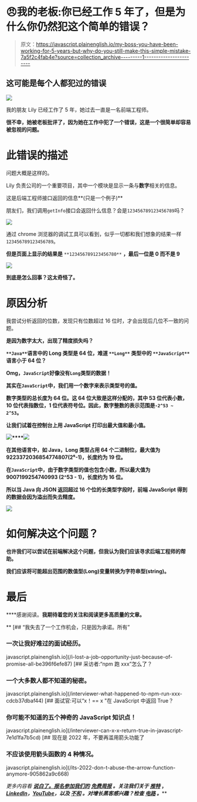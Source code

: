# 😠我的老板:你已经工作 5 年了，但是为什么你仍然犯这个简单的错误？

> 原文：<https://javascript.plainenglish.io/my-boss-you-have-been-working-for-5-years-but-why-do-you-still-make-this-simple-mistake-7a5f2c4fab4e?source=collection_archive---------1----------------------->

## 这可能是每个人都犯过的错误

![](img/434138ef03b7e7f5738287847e3e2a8b.png)

我的朋友 Lily 已经工作了 5 年，她过去一直是一名前端工程师。

**很不幸，她被老板批评了，因为她在工作中犯了一个错误，这是一个很简单却容易被忽视的问题。**

# 此**错误的描述**

问题大概是这样的。

Lily 负责公司的一个重要项目，其中一个模块是显示一条与**数字**相关的信息。

这是后端工程师接口返回的信息**(只是一个例子)**

朋友们，我们调用`getInfo`接口会返回什么信息？会是`123456789123456789`吗？

![](img/0ec135080ed36f88b9e884a830df9111.png)

通过 chrome 浏览器的调试工具可以看到，似乎一切都和我们想象的结果一样`123456789123456789`。

**但是页面上显示的结果是** `**123456789123456780**` **，最后一位是 0 而不是 9**

![](img/3809bcc6129134285ece715456f6b0e3.png)

**到底是怎么回事？这太奇怪了。**

# 原因分析

我尝试分析返回的位数，发现只有位数超过 16 位时，才会出现后几位不一致的问题。

**是因为数字太大，出现了精度损失吗？**

**`**Java**`**语言中的 Long 类型是 64 位，难道** `**Long**` **类型中的** `**JavaScript**` **语言小于 64 位？****

**Omg，`JavaScript`好像没有`Long`类型的数据！**

**其实在`JavaScript`中，我们用一个数字来表示类型号的值。**

**数字类型的总长度为 64 位。这 64 位大致是这样分配的，其中 53 位代表小数，10 位代表指数位，1 位代表符号位。因此，数字整数的表示范围是`-2^53 ~ 2^53`。**

**让我们试着在控制台上用 JavaScript 打印出最大值和最小值。**

**![](img/51ecbafe7150aab18764872ce5a4d3d5.png)****![](img/b7c7aa7e6255ed52a33564a09453cf09.png)**

**在其他语言中，如 Java，Long 类型占用 64 个二进制位，最大值为 9223372036854774807(2⁶-1)，长度约为 19 位。**

**在`JavaScript`中，由于数字类型的值也包含小数，所以最大值为 9007199254740993 (2^53 - 1)，长度约为 16 位。**

****所以当 Java 向 JSON 返回超过 16 个**位**的长类型字段时，前端 JavaScript 得到的数据会因为溢出而失去精度。****

**![](img/c04989c890018f46037c233c113947da.png)**

# **如何解决这个问题？**

**也许我们可以尝试在前端解决这个问题，但我认为我们应该寻求后端工程师的帮助。**

****我们应该将可能超出范围的数值型(Long)变量转换为字符串型(string)。****

# **最后**

****感谢阅读。**我期待着您的关注和阅读更多高质量的文章。**

**[](/i-lost-a-job-opportunity-just-because-of-promise-all-be396f6efe87) [## “我失去了一个工作机会，只是因为承诺。所有”

### 一次让我好难过的面试经历。

javascript.plainenglish.io](/i-lost-a-job-opportunity-just-because-of-promise-all-be396f6efe87) [](/interviewer-what-happened-to-npm-run-xxx-cdcb37dbaf44) [## 采访者:“npm 跑 xxx”怎么了？

### 一个大多数人都不知道的秘密。

javascript.plainenglish.io](/interviewer-what-happened-to-npm-run-xxx-cdcb37dbaf44) [](/interviewer-can-x-x-return-true-in-javascript-7e1d1fa7b5cd) [## 面试官:可以“x！== x "在 JavaScript 中返回 True？

### 你可能不知道的五个神奇的 JavaScript 知识点！

javascript.plainenglish.io](/interviewer-can-x-x-return-true-in-javascript-7e1d1fa7b5cd) [](/its-2022-don-t-abuse-the-arrow-function-anymore-905862a9c668) [## 现在是 2022 年，不要再滥用箭头功能了

### 不应该使用箭头函数的 4 种情况。

javascript.plainenglish.io](/its-2022-don-t-abuse-the-arrow-function-anymore-905862a9c668) 

*更多内容看* [***说白了。报名参加我们的***](https://plainenglish.io/) **[***免费周报***](http://newsletter.plainenglish.io/) *。关注我们关于* [***推特***](https://twitter.com/inPlainEngHQ) ，[***LinkedIn***](https://www.linkedin.com/company/inplainenglish/)*，*[***YouTube***](https://www.youtube.com/channel/UCtipWUghju290NWcn8jhyAw)*，以及* [***不和***](https://discord.gg/GtDtUAvyhW) *。对增长黑客感兴趣？检查* [***电路***](https://circuit.ooo/) *。*****